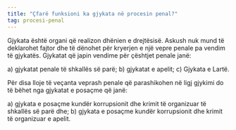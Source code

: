 ```yaml
---
title: "Çfarë funksioni ka gjykata në procesin penal?"
tag: procesi-penal
---
```


Gjykata është organi që realizon dhënien e drejtësisë. Askush nuk mund të deklarohet fajtor dhe të dënohet për kryerjen e një vepre penale pa vendim të gjykatës. Gjykatat që japin vendime për çështjet penale janë: 

a) gjykatat penale të shkallës së parë; 
b) gjykatat e apelit; 
c) Gjykata e Lartë.

Për disa lloje të veçanta veprash penale që parashikohen në ligj gjykimi do të bëhet nga gjykatat e posaçme që janë: 

a) gjykata e posaçme kundër korrupsionit dhe krimit të organizuar të shkallës së parë dhe; 
b) gjykata e posaçme kundër korrupsionit dhe krimit të organizuar e apelit.

